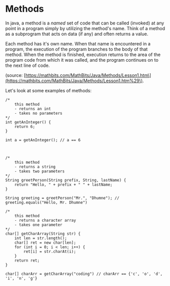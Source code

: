 # Methods

In java, a method is a _named_ set of code that can be called \(invoked\) at any point in a program simply by utilizing the method's name. Think of a method as a subprogram that acts on data \(if any\) and often returns a value.

Each method has it's own name. When that name is encountered in a program, the execution of the program branches to the body of that method. When the method is finished, execution returns to the area of the program code from which it was called, and the program continues on to the next line of code.

\(source: [https://mathbits.com/MathBits/Java/Methods/Lesson1.htm\](https://mathbits.com/MathBits/Java/Methods/Lesson1.htm%29\).

Let's look at some examples of methods:

```
/*
    this method
    - returns an int
    - takes no parameters
*/
int getAnInteger() {
    return 6;
}

int a = getAnInteger(); // a == 6



/*
    this method
    - returns a string
    - takes two parameters
*/
String greetPerson(String prefix, String, lastName) {
    return "Hello, " + prefix + " " + lastName;
}

String greeting = greetPerson("Mr.", "Dhumne"); // greeting.equals("Hello, Mr. Dhumne")

/*
    this method
    - returns a character array
    - takes one parameter
*/
char[] getCharArray(String str) {
    int len = str.length();
    char[] ret = new char[len];
    for (int i = 0; i < len; i++) {
        ret[i] = str.charAt(i);
    }
    return ret;
} 

char[] charArr = getCharArray("coding") // charArr == {'c', 'o', 'd', 'i', 'n', 'g'}

```



